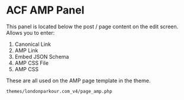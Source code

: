 # ACF AMP Panel

This panel is located below the post / page content on the edit screen. Allows you to enter:

1. Canonical Link
2. AMP Link
3. Embed JSON Schema
4. AMP CSS File
5. AMP CSS

These are all used on the AMP page template in the theme.
```
themes/londonparkour.com_v4/page_amp.php
```